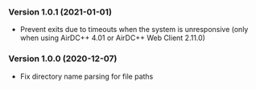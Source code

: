 ### Version 1.0.1 (2021-01-01)

- Prevent exits due to timeouts when the system is unresponsive (only when using AirDC++ 4.01 or AirDC++ Web Client 2.11.0)

### Version 1.0.0 (2020-12-07)

- Fix directory name parsing for file paths
